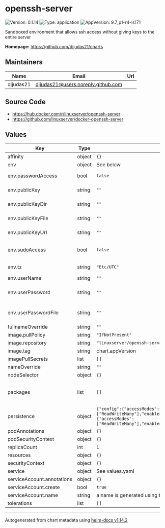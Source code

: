 # openssh-server

![Version: 0.1.14](https://img.shields.io/badge/Version-0.1.14-informational?style=flat-square) ![Type: application](https://img.shields.io/badge/Type-application-informational?style=flat-square) ![AppVersion: 9.7_p1-r4-ls171](https://img.shields.io/badge/AppVersion-9.7_p1--r4--ls171-informational?style=flat-square)

Sandboxed environment that allows ssh access without giving keys to the entire server

**Homepage:** <https://github.com/djjudas21/charts>

## Maintainers

| Name | Email | Url |
| ---- | ------ | --- |
| djjudas21 | <djjudas21@users.noreply.github.com> |  |

## Source Code

* <https://hub.docker.com/r/linuxserver/openssh-server>
* <https://github.com/linuxserver/docker-openssh-server>

## Values

| Key | Type | Default | Description |
|-----|------|---------|-------------|
| affinity | object | `{}` |  |
| env | object | See below | environment variables |
| env.passwordAccess | bool | `false` | Set to true to allow user/password ssh access. You will want to set USER_PASSWORD or USER_PASSWORD_FILE as well. |
| env.publicKey | string | `""` | Optional ssh public key, which will automatically be added to authorized_keys. |
| env.publicKeyDir | string | `""` | Optionally specify a directory containing the public keys (works with docker secrets). |
| env.publicKeyFile | string | `""` | Optionally specify a file containing the public key (works with docker secrets). |
| env.publicKeyUrl | string | `""` | Optionally specify a URL containing the public key, e.g. <https://github.com/username.keys> |
| env.sudoAccess | bool | `false` | Set to true to allow linuxserver.io, the ssh user, sudo access. Without USER_PASSWORD set, this will allow passwordless sudo access. |
| env.tz | string | `"Etc/UTC"` | specify a timezone to use, see <https://en.wikipedia.org/wiki/List_of_tz_database_time_zones#List> |
| env.userName | string | `""` | Optionally specify a user name (Default:linuxserver.io) |
| env.userPassword | string | `""` | Optionally set a sudo password for linuxserver.io, the ssh user. If this or USER_PASSWORD_FILE are not set but SUDO_ACCESS is set to true, the user will have passwordless sudo access. |
| env.userPasswordFile | string | `""` | Optionally specify a file that contains the password. This setting supersedes the USER_PASSWORD option (works with docker secrets). |
| fullnameOverride | string | `""` |  |
| image.pullPolicy | string | `"IfNotPresent"` | image pull policy |
| image.repository | string | `"linuxserver/openssh-server"` | image repository |
| image.tag | string | chart.appVersion | image tag |
| imagePullSecrets | list | `[]` |  |
| nameOverride | string | `""` |  |
| nodeSelector | object | `{}` |  |
| packages | list | `[]` | Alpine Packages to install via custom scripts on container startup https://docs.linuxserver.io/general/container-customization#custom-scripts https://pkgs.alpinelinux.org/packages |
| persistence | object | `{"config":{"accessModes":["ReadWriteMany"],"enabled":false,"size":"1Gi","storageClass":""},"home":{"accessModes":["ReadWriteMany"],"enabled":false,"size":"8Gi","storageClass":""}}` | Persist the home directory |
| podAnnotations | object | `{}` |  |
| podSecurityContext | object | `{}` |  |
| replicaCount | int | `1` | Number of replicas |
| resources | object | `{}` |  |
| securityContext | object | `{}` |  |
| service | object | See values.yaml | Configures service settings for the chart. |
| serviceAccount.annotations | object | `{}` | Annotations to add to the service account |
| serviceAccount.create | bool | `true` | Specifies whether a service account should be created |
| serviceAccount.name | string | a name is generated using the fullname template | The name of the service account to use. |
| tolerations | list | `[]` |  |

----------------------------------------------
Autogenerated from chart metadata using [helm-docs v1.14.2](https://github.com/norwoodj/helm-docs/releases/v1.14.2)
